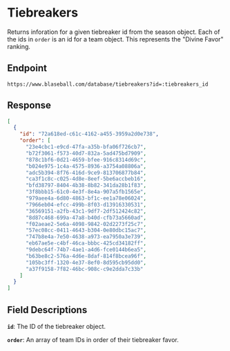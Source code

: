 # Tiebreakers

Returns inforation for a given tiebreaker id from the season object. Each of the ids in `order` is an id for a team object. This represents the "Divine Favor" ranking.

## Endpoint

`https://www.blaseball.com/database/tiebreakers?id=:tiebreakers_id`

## Response

```json
[
  {
    "id": "72a618ed-c61c-4162-a455-3959a2d0e738",
    "order": [
      "23e4cbc1-e9cd-47fa-a35b-bfa06f726cb7",
      "b72f3061-f573-40d7-832a-5ad475bd7909",
      "878c1bf6-0d21-4659-bfee-916c8314d69c",
      "b024e975-1c4a-4575-8936-a3754a08806a",
      "adc5b394-8f76-416d-9ce9-813706877b84",
      "ca3f1c8c-c025-4d8e-8eef-5be6accbeb16",
      "bfd38797-8404-4b38-8b82-341da28b1f83",
      "3f8bbb15-61c0-4e3f-8e4a-907a5fb1565e",
      "979aee4a-6d80-4863-bf1c-ee1a78e06024",
      "7966eb04-efcc-499b-8f03-d13916330531",
      "36569151-a2fb-43c1-9df7-2df512424c82",
      "8d87c468-699a-47a8-b40d-cfb73a5660ad",
      "f02aeae2-5e6a-4098-9842-02d2273f25c7",
      "57ec08cc-0411-4643-b304-0e80dbc15ac7",
      "747b8e4a-7e50-4638-a973-ea7950a3e739",
      "eb67ae5e-c4bf-46ca-bbbc-425cd34182ff",
      "9debc64f-74b7-4ae1-a4d6-fce0144b6ea5",
      "b63be8c2-576a-4d6e-8daf-814f8bcea96f",
      "105bc3ff-1320-4e37-8ef0-8d595cb95dd0",
      "a37f9158-7f82-46bc-908c-c9e2dda7c33b"
    ]
  }
]
```

## Field Descriptions

**`id`**: The ID of the tiebreaker object.

**`order`**: An array of team IDs in order of their tiebreaker favor.

